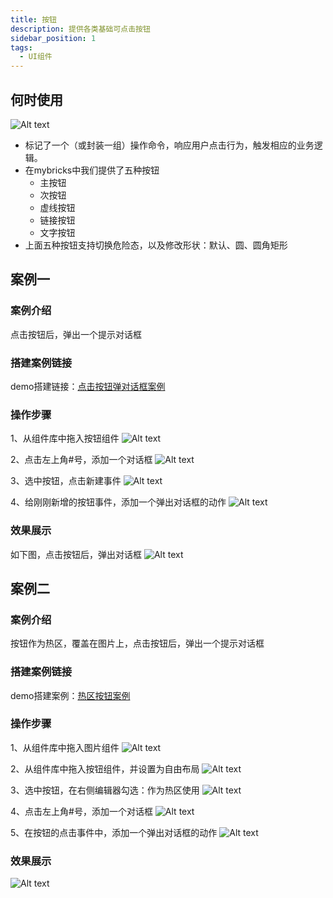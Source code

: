 ```yaml
---
title: 按钮
description: 提供各类基础可点击按钮
sidebar_position: 1
tags:
  - UI组件
---
```

## 何时使用
![Alt text](img/image.png)

- 标记了一个（或封装一组）操作命令，响应用户点击行为，触发相应的业务逻辑。
- 在mybricks中我们提供了五种按钮
  - 主按钮
  - 次按钮
  - 虚线按钮
  - 链接按钮
  - 文字按钮
- 上面五种按钮支持切换危险态，以及修改形状：默认、圆、圆角矩形

## 案例一
### 案例介绍
点击按钮后，弹出一个提示对话框

### 搭建案例链接
demo搭建链接：[点击按钮弹对话框案例](https://my.mybricks.world/mybricks-app-pcspa/index.html?id=515382273527877)

### 操作步骤
1、从组件库中拖入按钮组件
![Alt text](img/image-2.png)

2、点击左上角#号，添加一个对话框 
![Alt text](img/image-3.png)

3、选中按钮，点击新建事件
![Alt text](img/image-4.png)

4、给刚刚新增的按钮事件，添加一个弹出对话框的动作
![Alt text](img/image-5.png)

### 效果展示
如下图，点击按钮后，弹出对话框
![Alt text](<img/2023-12-27 16.37.50.gif>)

## 案例二
### 案例介绍
按钮作为热区，覆盖在图片上，点击按钮后，弹出一个提示对话框

### 搭建案例链接
demo搭建案例：[热区按钮案例](https://my.mybricks.world/mybricks-app-pcspa/index.html?id=515447276638277)

### 操作步骤
1、从组件库中拖入图片组件
![Alt text](img/image-6.png)

2、从组件库中拖入按钮组件，并设置为自由布局
![Alt text](img/image-7.png)

3、选中按钮，在右侧编辑器勾选：作为热区使用
![Alt text](img/image-8.png)

4、点击左上角#号，添加一个对话框
![Alt text](img/image-9.png)

5、在按钮的点击事件中，添加一个弹出对话框的动作
![Alt text](img/image-10.png)

### 效果展示
![Alt text](<img/2023-12-27 20.23.59.gif>)


